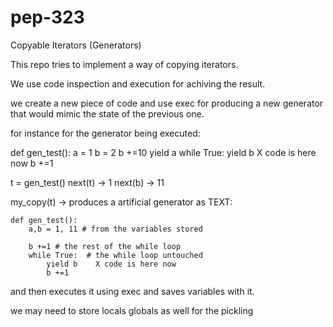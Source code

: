 # pep-323
Copyable Iterators (Generators)

This repo tries to implement a way of copying iterators.

We use code inspection and execution for achiving the result.


we create a new piece of code and use exec for producing a new generator
that would mimic the state of the previous one.

for instance for the generator being executed:

def gen_test():
    a = 1
    b = 2
    b +=10
    yield a
    while True:
        yield b    X code is here now
        b +=1

t = gen_test()
next(t) -> 1
next(b) -> 11

my_copy(t) -> produces a artificial generator as TEXT:

    def gen_test():
        a,b = 1, 11 # from the variables stored

        b +=1 # the rest of the while loop
        while True:  # the while loop untouched
            yield b    X code is here now
            b +=1
and then executes it using exec and saves variables with it.

we  may need to store locals globals as well for the pickling

